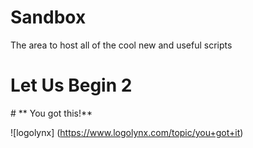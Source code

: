 # Sandbox
The area to host all of the cool new and useful scripts
<h1 align-center>Let Us Begin 2</h1>
# ** You got this!**



![logolynx] (https://www.logolynx.com/topic/you+got+it)
